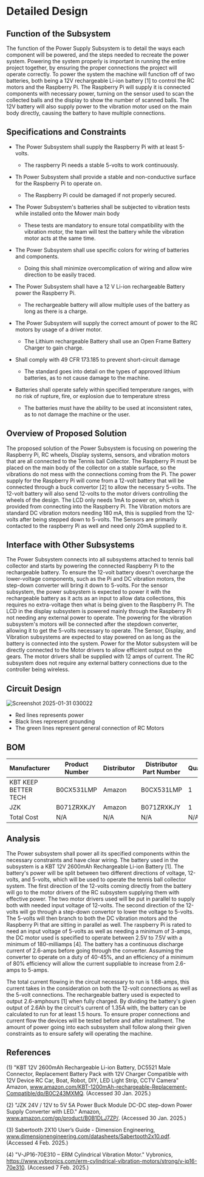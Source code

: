 # Detailed Design


## Function of the Subsystem

The function of the Power Supply Subsystem is to detail the ways each component will be powered, and the steps needed to recreate the power system. Powering the system properly is important in running the entire project together, by ensuring the proper connections the project will operate correctly. To power the system the machine will function off of two batteries, both being a 12V rechargeable Li-ion battery [1] to control the RC motors and the Raspberry Pi. The Raspberry Pi will supply it is connected components with necessary power, turning on the sensor used to scan the collected balls and the display to show the number of scanned balls. The 12V battery will also supply power to the vibration motor used on the main body directly, causing the battery to have multiple connections. 


## Specifications and Constraints

- The Power Subsystem shall supply the Raspberry Pi with at least 5-volts.
  - The raspberry Pi needs a stable 5-volts to work continuously.
    
- Th Power Subsystem shall provide a stable and non-conductive surface for the Raspberry Pi to operate on.
  - The Raspberry Pi could be damaged if not properly secured.

- The Power Subsystem's batteries shall be subjected to vibration tests while installed onto the Mower main body 
  - These tests are mandatory to ensure total compatibility with the vibration motor, the team will test the battery while the vibration motor acts at the same time. 

- The Power Subsystem shall use specific colors for wiring of batteries and components.
  - Doing this shall minimize overcomplication of wiring and allow wire direction to be easily traced.

- The Power Subsystem shall have a 12 V Li-ion rechargeable Battery power the Raspberry Pi.
  - The rechargeable battery will allow multiple uses of the battery as long as there is a charge. 

- The Power Subsystem will supply the correct amount of power to the RC motors by usage of a driver motor.
  - The Lithium rechargeable Battery shall use an Open Frame Battery Charger to gain charge.

- Shall comply with 49 CFR 173.185 to prevent short-circuit damage
  - The standard goes into detail on the types of approved lithium batteries, as to not cause damage to the machine.
    
- Batteries shall operate safely within specified temperature ranges, with no risk of rupture, fire, or explosion due to temperature stress
  - The batteries must have the ability to be used at inconsistent rates, as to not damage the machine or the user. 
  
## Overview of Proposed Solution

The proposed solution of the Power Subsystem is focusing on powering the Raspberry Pi, RC wheels, Display systems, sensors, and vibration motors that are all connected to the Tennis ball Collector. The Raspberry Pi must be placed on the main body of the collector on a stable surface, so the vibrations do not mess with the connections coming from the Pi. The power supply for the Raspberry Pi will come from a 12-volt battery that will be connected through a buck convertor [2] to allow the necessary 5-volts. The 12-volt battery will also send 12-volts to the motor drivers controlling the wheels of the design. The LCD only needs 1mA to power on, which is provided from connecting into the Raspberry Pi. The Vibration motors are standard DC vibration motors needing 180 mA, this is supplied from the 12-volts after being stepped down to 5-volts. The Sensors are primarily contacted to the raspberry Pi as well and need only 20mA supplied to it.

## Interface with Other Subsystems

The Power Subsystem connects into all subsystems attached to tennis ball collector and starts by powering the connected Raspberry Pi to the rechargeable battery. To ensure the 12-volt battery doesn't overcharge the lower-voltage components, such as the Pi and DC vibration motors, the step-down converter will bring it down to 5-volts. For the sensor subsystem, the power subsystem is expected to power it with the rechargeable battery as it acts as an input to allow data collections, this requires no extra-voltage then what is being given to the Raspberry Pi. The LCD in the display subsystem is powered mainly through the Raspberry Pi not needing any external power to operate. The powering for the vibration subsystem's motors will be connected after the stepdown converter, allowing it to get the 5-volts necessary to operate. The Sensor, Display, and Vibration subsystems are expected to stay powered on as long as the battery is connected into the system. Power for the Motor subsystem will be directly connected to the Motor drivers to allow efficient output on the gears. The motor drivers shall be supplied with 12 amps of current. The RC subsystem does not require any external battery connections due to the controller being wireless.



## Circuit Design

![Screenshot 2025-01-31 030022](https://github.com/user-attachments/assets/3eb7a2fe-e29e-4850-8485-a43ab698d9ed)



- Red lines represents power
- Black lines represent grounding
- The green lines represent general connection of RC Motors 

## BOM


| Manufacturer | Product Number | Distributor | Distributor Part Number | Quantity | Price | Purchase Link |
| ---------- | --------- | --------- | --------- | --------- | --------- | --------- | 
| KBT KEEP BETTER TECH | 	B0CX531LMP  | Amazon |  	B0CX531LMP | 1 | 23.99 | [link](https://www.amazon.com/KBT-1200mAh-rechargeable-Replacement-Compatible/dp/B0CX531LMP/ref=asc_df_B0C243MXMQ?mcid=dea48368babc3c8f81704b14a90b61e6&hvocijid=18117759364931301635-B0C243MXMQ-&hvexpln=73&tag=hyprod-20&linkCode=df0&hvadid=721245378154&hvpos=&hvnetw=g&hvrand=18117759364931301635&hvpone=&hvptwo=&hvqmt=&hvdev=c&hvdvcmdl=&hvlocint=&hvlocphy=9013670&hvtargid=pla-2281435179258&th=1) |
| JZK | B071ZRXKJY| Amazon | B071ZRXKJY | 1 | 6.38 | [link](https://www.amazon.com/JZK-Power-Module-Supply-Converter/dp/B071ZRXKJY/ref=asc_df_B071ZRXKJY?mcid=481143c64f193ab3a24fa0bd17d058b4&hvocijid=4507323184159719967-B071ZRXKJY-&hvexpln=73&tag=hyprod-20&linkCode=df0&hvadid=721245378154&hvpos=&hvnetw=g&hvrand=4507323184159719967&hvpone=&hvptwo=&hvqmt=&hvdev=c&hvdvcmdl=&hvlocint=&hvlocphy=9013670&hvtargid=pla-2281435177858&psc=1) |
| Total Cost | N/A | N/A | N/A | N/A | 30.37 | N/A |

## Analysis
The Power subsystem shall power all its specified components within the necessary constraints and have clear wiring. The battery used in the subsystem is a KBT 12V 2600mAh Rechargeable Li-ion Battery [1]. The battery's power will be split between two different directions of voltage, 12-volts, and 5-volts, which will be used to operate the tennis ball collector system. The first direction of the 12-volts coming directly from the battery will go to the motor drivers of the RC subsystem supplying them with effective power. The two motor drivers used will be put in parallel to supply both with needed input voltage of 12-volts. The second direction of the 12-volts will go through a step-down convertor to lower the voltage to 5-volts. The 5-volts will then branch to both the DC vibration motors and the Raspberry Pi that are sitting in parallel as well. The raspberry Pi is rated to need an input voltage of 5-volts as well as needing a minimum of 3-amps, the DC motor used is specified to operate between 2.5V to 7.5V with a minimum of 180-milliamps [4]. The battery has a continuous discharge current of 2.6-amps before going through the converter. Assuming the converter to operate on a duty of 40-45%, and an efficiency of a minimum of 80% efficiency will allow the current suppliable to increase from 2.6-amps to 5-amps. 

The total current flowing in the circuit necessary to run is 1.68-amps, this current takes in the consideration on both the 12-volt connections as well as the 5-volt connections. The rechargeable battery used is expected to output 2.6-amphours [1] when fully charged. By dividing the battery's given output of 2.6Ah by the circuit's current of 1.35A with, the battery can be calculated to run for at least 1.5 hours. To ensure proper connections and current flow the devices will be tested before and after installment. The amount of power going into each subsystem shall follow along their given constraints as to ensure safety will operating the machine. 


## References
(1) "KBT 12V 2600mAh Rechargeable Li-ion Battery, DC5521 Male Connector, Replacement Battery Pack with 12V Charger Compatible with 12V Device RC Car, Boat, Robot, DIY, LED Light Strip, CCTV Camera" Amazon, www.amazon.com/KBT-1200mAh-rechargeable-Replacement-Compatible/dp/B0C243MXMQ. (Accessed 30 Jan. 2025.) 

(2) "JZK 24V / 12V to 5V 5A Power Buck Module DC-DC step-down Power Supply Converter with LED." Amazon, www.amazon.com/gp/product/B0B1DLJ7ZP/. (Accessed 30 Jan. 2025.)

(3) Sabertooth 2X10 User’s Guide - Dimension Engineering, www.dimensionengineering.com/datasheets/Sabertooth2x10.pdf. (Accessed 4 Feb. 2025.) 

(4) "V-JP16-70E310 – ERM Cylindrical Vibration Motor." Vybronics, https://www.vybronics.com/erm-cylindrical-vibration-motors/strong/v-jp16-70e310. (Accessed 7 Feb. 2025.) 
